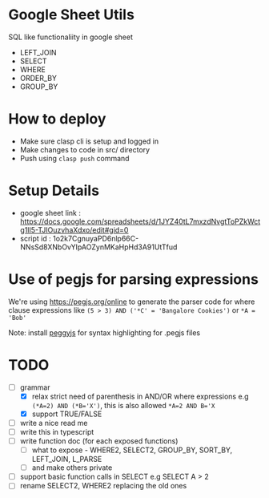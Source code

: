 # Google Sheet Utils

SQL like functionaliity in google sheet
- LEFT_JOIN
- SELECT
- WHERE
- ORDER_BY
- GROUP_BY

# How to deploy
- Make sure clasp cli is setup and logged in
- Make changes to code in src/ directory
- Push using `clasp push` command

# Setup Details
- google sheet link : https://docs.google.com/spreadsheets/d/1JYZ40tL7mxzdNvgtToPZkWctg1lI5-TJIOuzvhaXdxo/edit#gid=0
- script id : 1o2k7CgnuyaPD6nlp66C-NNsSd8XNbOvYIpAOZynMKaHpHd3A91UtTfud

# Use of pegjs for parsing expressions
We're using https://pegjs.org/online to generate the parser code for where clause expressions like
`(5 > 3) AND ('*C' = 'Bangalore Cookies')` or `*A = 'Bob'`

Note: install [peggyjs](https://marketplace.visualstudio.com/items?itemName=PeggyJS.peggy-language) for syntax highlighting for .pegjs files

# TODO
- [ ] grammar
    - [x] relax strict need of parenthesis in AND/OR where expressions e.g `(*A=2) AND (*B='X')`, this is also allowed `*A=2 AND B='X`
    - [x] support TRUE/FALSE
- [ ] write a nice read me
- [ ] write this in typescript
- [ ] write function doc (for each exposed functions)
    - [ ] what to expose - WHERE2, SELECT2, GROUP_BY, SORT_BY, LEFT_JOIN, L_PARSE
    - [ ] and make others private
- [ ] support basic function calls in SELECT e.g SELECT A > 2
- [ ] rename SELECT2, WHERE2 replacing the old ones 